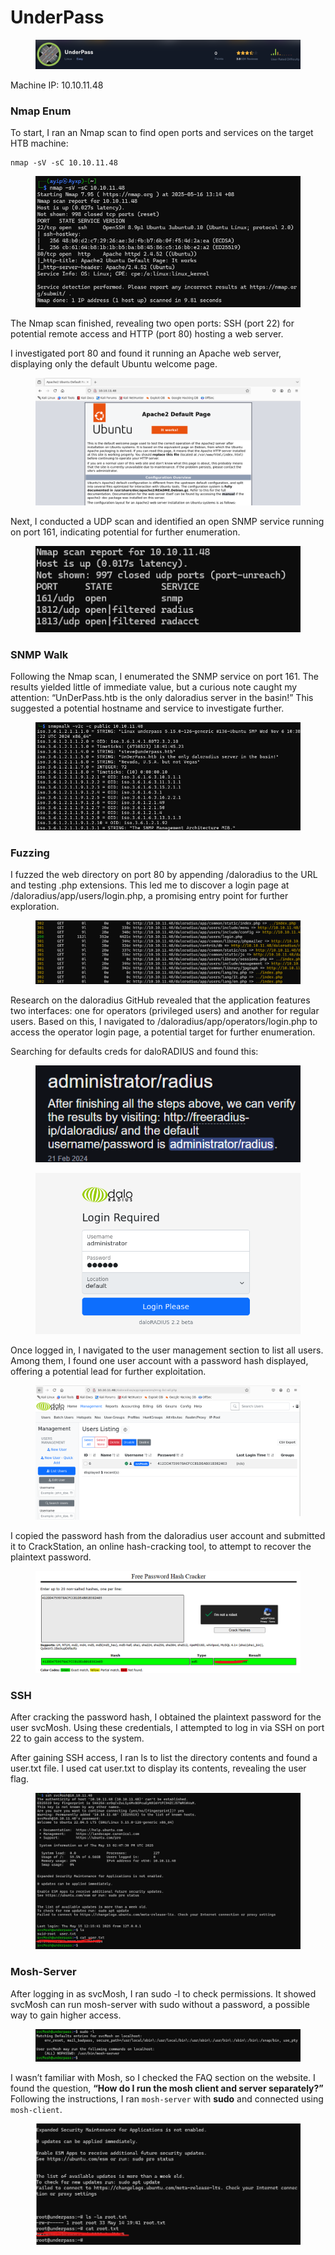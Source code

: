# UnderPass

<figure><img src="../../.gitbook/assets/image (12).png" alt=""><figcaption></figcaption></figure>

Machine IP: 10.10.11.48

### Nmap Enum

To start, I ran an Nmap scan to find open ports and services on the target HTB machine:

```
nmap -sV -sC 10.10.11.48
```

<figure><img src="../../.gitbook/assets/image.png" alt=""><figcaption></figcaption></figure>

The Nmap scan finished, revealing two open ports: SSH (port 22) for potential remote access and HTTP (port 80) hosting a web server.

I investigated port 80 and found it running an Apache web server, displaying only the default Ubuntu welcome page.

<figure><img src="../../.gitbook/assets/image (1).png" alt=""><figcaption></figcaption></figure>

Next, I conducted a UDP scan and identified an open SNMP service running on port 161, indicating potential for further enumeration.

<figure><img src="../../.gitbook/assets/image (2).png" alt=""><figcaption></figcaption></figure>

### SNMP Walk&#x20;

Following the Nmap scan, I enumerated the SNMP service on port 161.  The results yielded little of immediate value, but a curious note caught my attention: “UnDerPass.htb is the only daloradius server in the basin!” This suggested a potential hostname and service to investigate further.

<figure><img src="../../.gitbook/assets/image (3).png" alt=""><figcaption></figcaption></figure>

### Fuzzing

I fuzzed the web directory on port 80 by appending /daloradius to the URL and testing .php extensions. This led me to discover a login page at /daloradius/app/users/login.php, a promising entry point for further exploration.

<figure><img src="../../.gitbook/assets/image (4).png" alt=""><figcaption></figcaption></figure>

Research on the daloradius GitHub revealed that the application features two interfaces: one for operators (privileged users) and another for regular users. Based on this, I navigated to /daloradius/app/operators/login.php to access the operator login page, a potential target for further enumeration.

Searching for defaults creds for daloRADIUS and found this:

<figure><img src="../../.gitbook/assets/image (6).png" alt=""><figcaption></figcaption></figure>

<figure><img src="../../.gitbook/assets/image (5).png" alt=""><figcaption></figcaption></figure>

Once logged in, I navigated to the user management section to list all users. Among them, I found one user account with a password hash displayed, offering a potential lead for further exploitation.

<figure><img src="../../.gitbook/assets/image (7).png" alt=""><figcaption></figcaption></figure>

I copied the password hash from the daloradius user account and submitted it to CrackStation, an online hash-cracking tool, to attempt to recover the plaintext password.

<figure><img src="../../.gitbook/assets/image (8).png" alt=""><figcaption></figcaption></figure>

### SSH

After cracking the password hash, I obtained the plaintext password for the user svcMosh. Using these credentials, I attempted to log in via SSH on port 22 to gain access to the system.

After gaining SSH access, I ran ls to list the directory contents and found a user.txt file. I used cat user.txt to display its contents, revealing the user flag.

<figure><img src="../../.gitbook/assets/image (9).png" alt=""><figcaption></figcaption></figure>

### Mosh-Server

After logging in as svcMosh, I ran sudo -l to check permissions. It showed svcMosh can run mosh-server with sudo without a password, a possible way to gain higher access.

<figure><img src="../../.gitbook/assets/image (10).png" alt=""><figcaption></figcaption></figure>

I wasn’t familiar with Mosh, so I checked the FAQ section on the website. I found the question, **“How do I run the mosh client and server separately?”** Following the instructions, I ran `mosh-server` with **sudo** and connected using `mosh-client`.

<figure><img src="../../.gitbook/assets/image (11).png" alt=""><figcaption></figcaption></figure>
